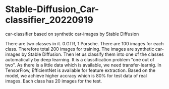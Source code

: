 # Stable-Diffusion_Car-classifier_20220919
car-classifier based on synthetic car-images by Stable Diffusion

There are two classes in it. 0.GTR, 1.Porsche. There are 100 images for each class. Therefore total 200 images for training. The images are synthetic car-images by Stable Diffusion. Then let us classify them into one of the classes automatically by deep learning. It is a classification problem "one out of two". As there is a little data which is available, we need transfer-learnig. In TensorFlow, EfficientNet is available for feature extraction. Based on the model, we achieve higher accracy which is 80% for test data of real images. Each class has 20 images for the test.
